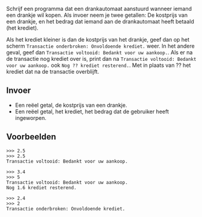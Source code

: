Schrijf een programma dat een drankautomaat aanstuurd wanneer iemand een drankje wil kopen. Als invoer neem je twee getallen: De kostprijs van een drankje, en het bedrag dat iemand aan de drankautomaat heeft betaald (het krediet).

Als het krediet kleiner is dan de kostprijs van het drankje, geef dan op het scherm `Transactie onderbroken: Onvoldoende krediet.` weer.
In het andere geval, geef dan `Transactie voltooid: Bedankt voor uw aankoop.`. Als er na de transactie nog krediet over is, print dan na `Transactie voltooid: Bedankt voor uw aankoop.` ook `Nog ?? krediet resterend.`. Met in plaats van ?? het krediet dat na de transactie overblijft.

## Invoer

- Een reëel getal, de kostprijs van een drankje.
- Een reëel getal, het krediet, het bedrag dat de gebruiker heeft ingeworpen.


## Voorbeelden

```
>>> 2.5
>>> 2.5
Transactie voltooid: Bedankt voor uw aankoop.

>>> 3.4
>>> 5
Transactie voltooid: Bedankt voor uw aankoop.
Nog 1.6 krediet resterend.

>>> 2.4
>>> 2
Transactie onderbroken: Onvoldoende krediet.
```


